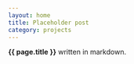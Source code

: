 ```yaml
---
layout: home
title: Placeholder post
category: projects
---
```


**{{ page.title }}** written in markdown.
